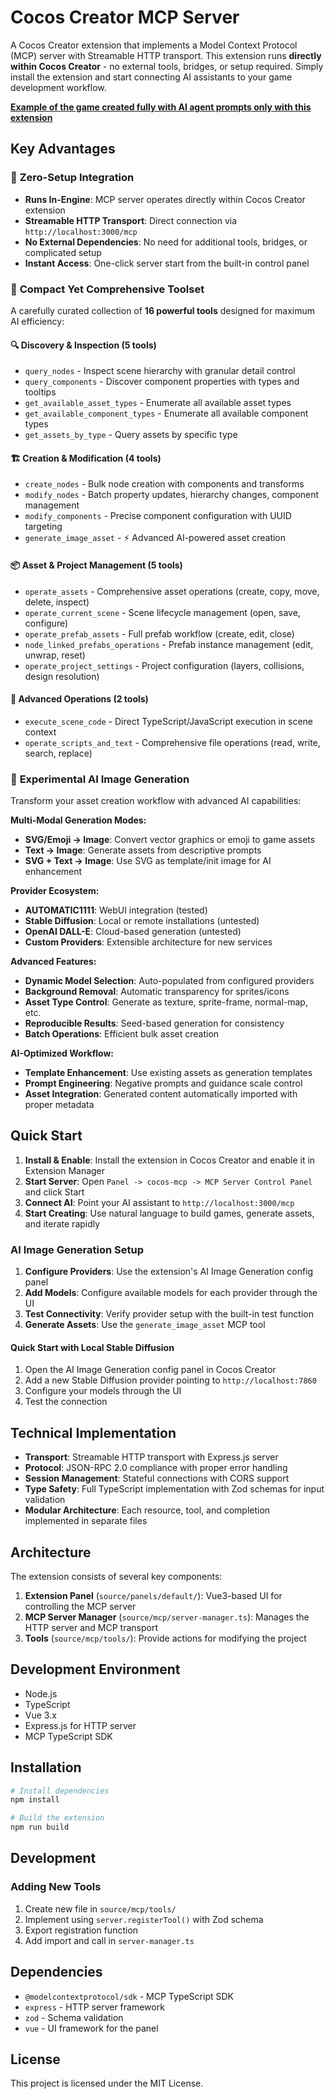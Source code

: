 # Cocos Creator MCP Server

A Cocos Creator extension that implements a Model Context Protocol (MCP) server with Streamable HTTP transport. This extension runs **directly within Cocos Creator** - no external tools, bridges, or setup required. Simply install the extension and start connecting AI assistants to your game development workflow.

[**Example of the game created fully with AI agent prompts only with this extension**](https://ro-ro.itch.io/ai-breakout)

## Key Advantages

### 🚀 **Zero-Setup Integration**
- **Runs In-Engine**: MCP server operates directly within Cocos Creator extension
- **Streamable HTTP Transport**: Direct connection via `http://localhost:3000/mcp`
- **No External Dependencies**: No need for additional tools, bridges, or complicated setup
- **Instant Access**: One-click server start from the built-in control panel

### 🎯 **Compact Yet Comprehensive Toolset**
A carefully curated collection of **16 powerful tools** designed for maximum AI efficiency:

#### **🔍 Discovery & Inspection** (5 tools)
- `query_nodes` - Inspect scene hierarchy with granular detail control
- `query_components` - Discover component properties with types and tooltips  
- `get_available_asset_types` - Enumerate all available asset types
- `get_available_component_types` - Enumerate all available component types
- `get_assets_by_type` - Query assets by specific type

#### **🏗️ Creation & Modification** (4 tools)
- `create_nodes` - Bulk node creation with components and transforms
- `modify_nodes` - Batch property updates, hierarchy changes, component management
- `modify_components` - Precise component configuration with UUID targeting
- `generate_image_asset` - ⚡ Advanced AI-powered asset creation

#### **📦 Asset & Project Management** (5 tools)
- `operate_assets` - Comprehensive asset operations (create, copy, move, delete, inspect)
- `operate_current_scene` - Scene lifecycle management (open, save, configure)
- `operate_prefab_assets` - Full prefab workflow (create, edit, close)
- `node_linked_prefabs_operations` - Prefab instance management (edit, unwrap, reset)
- `operate_project_settings` - Project configuration (layers, collisions, design resolution)

#### **🔧 Advanced Operations** (2 tools)
- `execute_scene_code` - Direct TypeScript/JavaScript execution in scene context
- `operate_scripts_and_text` - Comprehensive file operations (read, write, search, replace)

### 🎨 **Experimental AI Image Generation**
Transform your asset creation workflow with advanced AI capabilities:

**Multi-Modal Generation Modes:**
- **SVG/Emoji → Image**: Convert vector graphics or emoji to game assets
- **Text → Image**: Generate assets from descriptive prompts
- **SVG + Text → Image**: Use SVG as template/init image for AI enhancement

**Provider Ecosystem:**
- **AUTOMATIC1111**: WebUI integration (tested)
- **Stable Diffusion**: Local or remote installations (untested)
- **OpenAI DALL-E**: Cloud-based generation (untested)
- **Custom Providers**: Extensible architecture for new services

**Advanced Features:**
- **Dynamic Model Selection**: Auto-populated from configured providers
- **Background Removal**: Automatic transparency for sprites/icons
- **Asset Type Control**: Generate as texture, sprite-frame, normal-map, etc.
- **Reproducible Results**: Seed-based generation for consistency
- **Batch Operations**: Efficient bulk asset creation

**AI-Optimized Workflow:**
- **Template Enhancement**: Use existing assets as generation templates
- **Prompt Engineering**: Negative prompts and guidance scale control
- **Asset Integration**: Generated content automatically imported with proper metadata

## Quick Start

1. **Install & Enable**: Install the extension in Cocos Creator and enable it in Extension Manager
2. **Start Server**: Open `Panel -> cocos-mcp -> MCP Server Control Panel` and click Start
3. **Connect AI**: Point your AI assistant to `http://localhost:3000/mcp`
4. **Start Creating**: Use natural language to build games, generate assets, and iterate rapidly

### AI Image Generation Setup

1. **Configure Providers**: Use the extension's AI Image Generation config panel
2. **Add Models**: Configure available models for each provider through the UI
3. **Test Connectivity**: Verify provider setup with the built-in test function
4. **Generate Assets**: Use the `generate_image_asset` MCP tool

#### Quick Start with Local Stable Diffusion

1. Open the AI Image Generation config panel in Cocos Creator
2. Add a new Stable Diffusion provider pointing to `http://localhost:7860`
3. Configure your models through the UI
4. Test the connection

## Technical Implementation

- **Transport**: Streamable HTTP transport with Express.js server
- **Protocol**: JSON-RPC 2.0 compliance with proper error handling
- **Session Management**: Stateful connections with CORS support
- **Type Safety**: Full TypeScript implementation with Zod schemas for input validation
- **Modular Architecture**: Each resource, tool, and completion implemented in separate files

## Architecture

The extension consists of several key components:

1. **Extension Panel** (`source/panels/default/`): Vue3-based UI for controlling the MCP server
2. **MCP Server Manager** (`source/mcp/server-manager.ts`): Manages the HTTP server and MCP transport
4. **Tools** (`source/mcp/tools/`): Provide actions for modifying the project

## Development Environment

- Node.js
- TypeScript
- Vue 3.x
- Express.js for HTTP server
- MCP TypeScript SDK

## Installation

```bash
# Install dependencies
npm install

# Build the extension
npm run build
```

## Development

### Adding New Tools
1. Create new file in `source/mcp/tools/`
2. Implement using `server.registerTool()` with Zod schema
3. Export registration function
4. Add import and call in `server-manager.ts`

## Dependencies

- `@modelcontextprotocol/sdk` - MCP TypeScript SDK
- `express` - HTTP server framework
- `zod` - Schema validation
- `vue` - UI framework for the panel

## License

This project is licensed under the MIT License.
